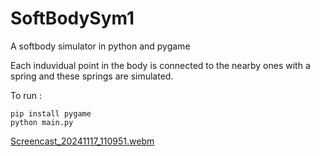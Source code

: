 # SoftBodySym1
A softbody simulator in python and pygame

Each induvidual point in the body is connected to the nearby ones with a spring and these springs are simulated.


To run :
```
pip install pygame
python main.py
```
[Screencast_20241117_110951.webm](https://github.com/user-attachments/assets/7b599f2c-8ffb-45f0-b2e2-e895ec58fa7c)

